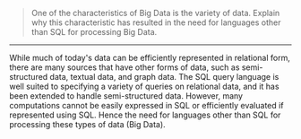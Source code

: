 > One of the characteristics of Big Data is the variety of data. Explain why 
> this characteristic has resulted in the need for languages other than 
> SQL for processing Big Data. 

--------------------------------

While much of today's data can be efficiently represented in relational form, there 
are many sources that have other forms of data, such as semi-structured data, textual 
data, and graph data. The SQL query language is well suited to specifying a variety 
of queries on relational data, and it has been extended to handle semi-structured data. 
However, many computations cannot be easily expressed in SQL or efficiently evaluated 
if represented using SQL. Hence the need for languages other than SQL for processing 
these types of data (Big Data). 